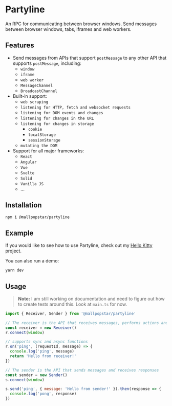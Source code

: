 
# Partyline

An RPC for communicating between browser windows. Send messages between browser windows, tabs, iframes and web workers.

## Features

- Send messages from APIs that support `postMessage` to any other API that supports `postMessage`, including:
  - `window`
  - `iframe`
  - `web worker`
  - `MessageChannel`
  - `BroadcastChannel`
- Built-in support:
  - `web scraping`
  - `listening for HTTP, fetch and websocket requests`
  - `listening for DOM events and changes`
  - `listening for changes in the URL`
  - `listening for changes in storage`
    - `cookie`
    - `localStorage`
    - `sessionStorage`
  - `mutating the DOM`
- Support for all major frameworks:
  - `React`
  - `Angular`
  - `Vue`
  - `Svelte`
  - `Solid`
  - `Vanilla JS`
  - ...

## Installation

```sh
npm i @mallpopstar/partyline
```

## Example

If you would like to see how to use Partyline, check out my [Hello Kitty](https://github.com/mallpopstar/hellokitty) project.

You can also run a demo:

```sh
yarn dev
```

## Usage

> **Note:** I am still working on documentation and need to figure out how to create tests around this. Look at `main.ts` for now.


```js
import { Receiver, Sender } from '@mallpopstar/partyline'

// The receiver is the API that receives messages, performs actions and sends responses
const receiver = new Receiver()
r.connect(window)

// supports sync and async functions
r.on('ping', (requestId, message) => {
  console.log('ping', message)
  return 'Hello from receiver!'
})

// The sender is the API that sends messages and receives responses
const sender = new Sender()
s.connect(window)

s.send('ping', { message: 'Hello from sender!' }).then(response => {
  console.log('pong', response)
})
```